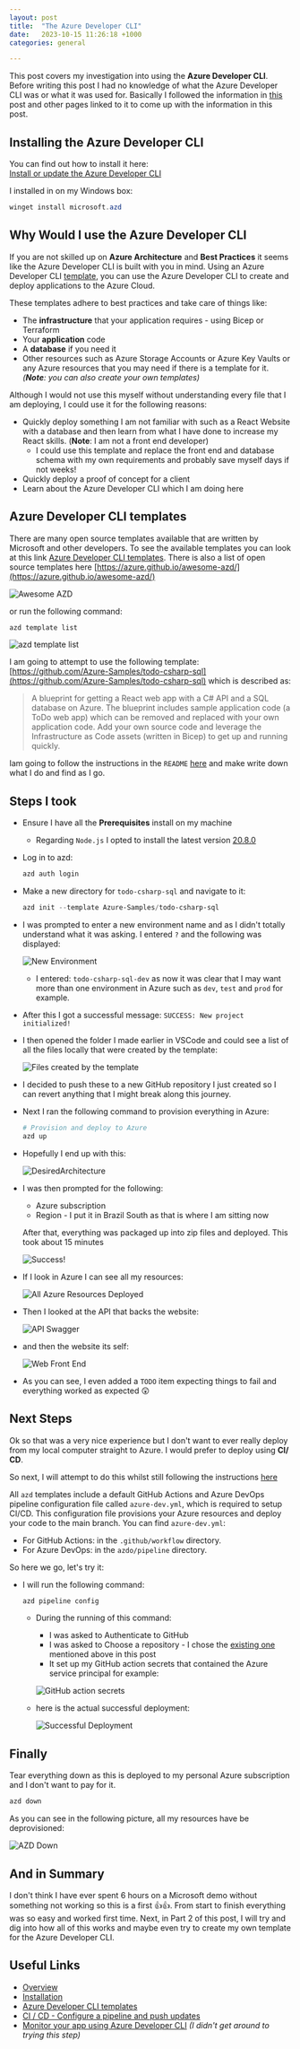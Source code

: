 ```yaml
---
layout: post
title:  "The Azure Developer CLI"
date:   2023-10-15 11:26:18 +1000
categories: general

---
```


This post covers my investigation into using the **Azure Developer CLI**. Before writing this post I had no knowledge of what the Azure Developer CLI was or what it was used for.
Basically I followed the information in [this](https://learn.microsoft.com/en-us/azure/developer/azure-developer-cli/overview) post and other pages linked to it to come up with the information in this post.

## Installing the Azure Developer CLI

You can find out how to install it here:  
[Install or update the Azure Developer CLI](https://learn.microsoft.com/en-us/azure/developer/azure-developer-cli/install-azd?tabs=winget-windows%2Cbrew-mac%2Cscript-linux&pivots=os-windows)

I installed in on my Windows box:

```powershell
winget install microsoft.azd
```

## Why Would I use the Azure Developer CLI

If you are not skilled up on **Azure Architecture** and **Best Practices** it seems like the Azure Developer CLI is built with you in mind. Using an Azure Developer CLI [template](https://learn.microsoft.com/en-us/azure/developer/azure-developer-cli/azd-templates?tabs=csharp#choose-a-template), you can use the Azure Developer CLI to create and deploy applications to the Azure Cloud.  

These templates adhere to best practices and take care of things like:

* The **infrastructure** that your application requires - using Bicep or Terraform
* Your **application** code
* A **database** if you need it
* Other resources such as Azure Storage Accounts or Azure Key Vaults or any Azure resources that you may need if there is a template for it. *(**Note**: you can also create your own templates)*

Although I would not use this myself without understanding every file that I am deploying, I could use it for the following reasons:

* Quickly deploy something I am not familiar with such as a React Website with a database and then learn from what I have done to increase my React skills. (**Note**: I am not a front end developer)
  * I could use this template and replace the front end and database schema with my own requirements and probably save myself days if not weeks!
* Quickly deploy a proof of concept for a client
* Learn about the Azure Developer CLI which I am doing here

## Azure Developer CLI templates

There are many open source templates available that are written by Microsoft and other developers. To see the available templates you can look at this link [Azure Developer CLI templates](https://learn.microsoft.com/en-us/azure/developer/azure-developer-cli/azd-templates?tabs=csharp#choose-a-template). There is also a list of open source templates here [https://azure.github.io/awesome-azd/](https://azure.github.io/awesome-azd/) 

![Awesome AZD](../assets/azd_awesome-azd.png)

or run the following command:

```powershell
azd template list
```

![azd template list](../assets/azd_list_templates.png)

I am going to attempt to use the following template: [https://github.com/Azure-Samples/todo-csharp-sql](https://github.com/Azure-Samples/todo-csharp-sql) which is described as:

> A blueprint for getting a React web app with a C# API and a SQL database on Azure. The blueprint includes sample application code (a ToDo web app) which can be removed and replaced with your own application code. Add your own source code and leverage the Infrastructure as Code assets (written in Bicep) to get up and running quickly.

Iam going to follow the instructions in the `README` [here](https://github.com/Azure-Samples/todo-csharp-sql/blob/main/README.md) and make write down what I do and find as I go.

## Steps I took

* Ensure I have all the **Prerequisites** install on my machine
  * Regarding `Node.js` I opted to install the latest version [20.8.0](https://nodejs.org/dist/v20.8.0/node-v20.8.0-x64.msi)
* Log in to azd:  
  
  ```powershell
  azd auth login
  ```

* Make a new directory for `todo-csharp-sql` and navigate to it:
  
  ```powershell
  azd init --template Azure-Samples/todo-csharp-sql
  ```  

* I was prompted to enter a new environment name and as I didn't totally understand what it was asking. I entered `?` and the following was displayed:

  ![New Environment](../assets/azd_enter_env_name.png)

  * I entered: `todo-csharp-sql-dev` as now it was clear that I may want more than one environment in Azure such as `dev`, `test` and `prod` for example.

* After this I got a successful message: `SUCCESS: New project initialized!`

* I then opened the folder I made earlier in VSCode and could see a list of all the files locally that were created by the template:

  ![Files created by the template](../assets/azd_file_system_in_vscode.png)

* I decided to push these to a new GitHub repository I just created so I can revert anything that I might break along this journey.

* Next I ran the following command to provision everything in Azure:

  ```powershell
  # Provision and deploy to Azure
  azd up
  ```

* Hopefully I end up with this:

  ![DesiredArchitecture](../assets/azd_architecture.png)

* I was then prompted for the following:
  * Azure subscription
  * Region - I put it in Brazil South as that is where I am sitting now

  After that, everything was packaged up into zip files and deployed. This took about 15 minutes

  ![Success!](../assets/azd_up_deployment_success.png)

* If I look in Azure I can see all my resources:

  ![All Azure Resources Deployed](../assets/azd_all_azure_resources.png)

* Then I looked at the API that backs the website:

  ![API Swagger](../assets/azd_swagger.png)

* and then the website its self:

  ![Web Front End](../assets/azd_web_front_end.png)

* As you can see, I even added a `TODO` item expecting things to fail and everything worked as expected 😲

## Next Steps

Ok so that was a very nice experience but I don't want to ever really deploy from my local computer straight to Azure. I would prefer to deploy using **CI/ CD**. 

So next, I will attempt to do this whilst still following the instructions [here](https://github.com/Azure-Samples/todo-csharp-sql/blob/main/README.md)

All `azd` templates include a default GitHub Actions and Azure DevOps pipeline configuration file called `azure-dev.yml`, which is required to setup CI/CD. This configuration file provisions your Azure resources and deploy your code to the main branch. You can find `azure-dev.yml`:

* For GitHub Actions: in the `.github/workflow` directory.
* For Azure DevOps: in the `azdo/pipeline` directory.

So here we go, let's try it:

* I will run the following command:

  ```powershell
  azd pipeline config
  ```

  * During the running of this command:
    * I was asked to Authenticate to GitHub
    * I was asked to Choose a repository - I chose the [existing one](https://github.com/russellmccloy/todo-csharp-sql) mentioned above in this post
    * It set up my GitHub action secrets that contained the Azure service principal for example:

    ![GitHub action secrets](../assets/azd_github_action_secrets.png)

  * here is the actual successful deployment:

    ![Successful Deployment](../assets/azd_github_action_actual_deployment.png)  

## Finally

Tear everything down as this is deployed to my personal Azure subscription and I don't want to pay for it.

```powershell
azd down 
```

As you can see in the following picture, all my resources have be deprovisioned:

![AZD Down](../assets/azd_down.png)

## And in Summary

I don't think I have ever spent 6 hours on a Microsoft demo without something not working so this is a first 👍👍. From start to finish everything was so easy and worked first time.
Next, in Part 2 of this post, I will try and dig into how all of this works and maybe even try to create my own template for the Azure Developer CLI.

## Useful Links

* [Overview](https://learn.microsoft.com/en-us/azure/developer/azure-developer-cli/overview)
* [Installation](https://learn.microsoft.com/en-us/azure/developer/azure-developer-cli/install-azd?tabs=winget-windows%2Cbrew-mac%2Cscript-linux&pivots=os-windows)
* [Azure Developer CLI templates](https://learn.microsoft.com/en-us/azure/developer/azure-developer-cli/azd-templates?tabs=csharp#choose-a-template)
* [CI / CD - Configure a pipeline and push updates](https://learn.microsoft.com/en-gb/azure/developer/azure-developer-cli/configure-devops-pipeline?tabs=GitHub)
* [Monitor your app using Azure Developer CLI](https://learn.microsoft.com/en-gb/azure/developer/azure-developer-cli/monitor-your-app) *(I didn't get around to trying this step)*

